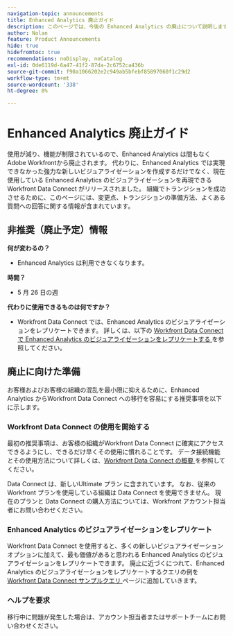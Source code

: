 ```yaml
---
navigation-topic: announcements
title: Enhanced Analytics 廃止ガイド
description: このページでは、今後の Enhanced Analytics の廃止について説明します。
author: Nolan
feature: Product Announcements
hide: true
hidefromtoc: true
recommendations: noDisplay, noCatalog
exl-id: 0de6119d-6a47-41f2-87da-2c6752ca436b
source-git-commit: f90a1066202e2c949ab5bfebf85897060f1c29d2
workflow-type: tm+mt
source-wordcount: '338'
ht-degree: 0%

---
```


# Enhanced Analytics 廃止ガイド

使用が減り、機能が制限されているので、Enhanced Analytics は間もなくAdobe Workfrontから廃止されます。 代わりに、Enhanced Analytics では実現できなかった強力な新しいビジュアライゼーションを作成するだけでなく、現在使用している Enhanced Analytics のビジュアライゼーションを再現できるWorkfront Data Connect がリリースされました。 組織でトランジションを成功させるために、このページには、変更点、トランジションの準備方法、よくある質問への回答に関する情報が含まれています。

## 非推奨（廃止予定）情報

**何が変わるの？**

* Enhanced Analytics は利用できなくなります。

**時間？**

* 5 月 26 日の週

**代わりに使用できるものは何ですか？**

* Workfront Data Connect では、Enhanced Analytics のビジュアライゼーションをレプリケートできます。 詳しくは、以下の [Workfront Data Connect で Enhanced Analytics のビジュアライゼーションをレプリケートする ](#replicate-enhanced-analytics-visualizations-in-workfront-data-connect) を参照してください。

## 廃止に向けた準備

お客様およびお客様の組織の混乱を最小限に抑えるために、Enhanced Analytics からWorkfront Data Connect への移行を容易にする推奨事項を以下に示します。

### Workfront Data Connect の使用を開始する

最初の推奨事項は、お客様の組織がWorkfront Data Connect に確実にアクセスできるようにし、できるだけ早くその使用に慣れることです。 データ接続機能とその使用方法について詳しくは、[Workfront Data Connect の概要 ](/help/quicksilver/reports-and-dashboards/data-lake/data-lake-overview.md) を参照してください。

Data Connect は、新しいUltimate プラン <!--, and can be purchased as an add-on to the new Select and Prime plans--> に含まれています。 なお、従来のWorkfront プランを使用している組織は Data Connect を使用できません。 現在のプランと Data Connect の購入方法については、Workfront アカウント担当者にお問い合わせください。

### Enhanced Analytics のビジュアライゼーションをレプリケート

Workfront Data Connect を使用すると、多くの新しいビジュアライゼーションオプションに加えて、最も価値があると思われる Enhanced Analytics のビジュアライゼーションをレプリケートできます。 廃止に近づくにつれて、Enhanced Analytics のビジュアライゼーションをレプリケートするクエリの例を [Workfront Data Connect サンプルクエリ ](/help/quicksilver/reports-and-dashboards/data-lake/basic-query-examples.md) ページに追加していきます。

### ヘルプを要求

移行中に問題が発生した場合は、アカウント担当者またはサポートチームにお問い合わせください。

<!--
## FAQ

+++ Will I be able to continue using Enhanced Analytics after the deprecation?

No, it will be completely removed from the application.
+++

+++ What do I do if my organization is on a legacy Workfront plan but I want to use Data Connect?

Contact your account representative about moving to one of the new Workfront plans.
+++
-->
